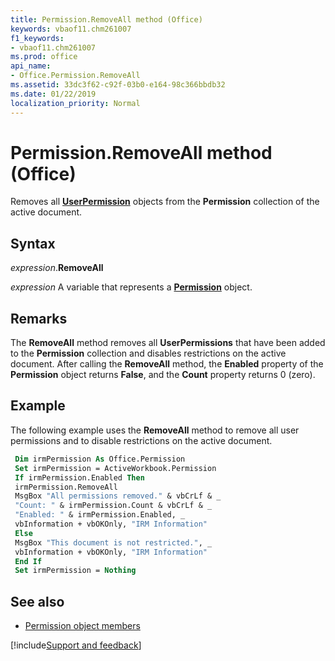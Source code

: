 ```yaml
---
title: Permission.RemoveAll method (Office)
keywords: vbaof11.chm261007
f1_keywords:
- vbaof11.chm261007
ms.prod: office
api_name:
- Office.Permission.RemoveAll
ms.assetid: 33dc3f62-c92f-03b0-e164-98c366bbdb32
ms.date: 01/22/2019
localization_priority: Normal
---
```



# Permission.RemoveAll method (Office)

Removes all **[UserPermission](office.userpermission.md)** objects from the **Permission** collection of the active document.


## Syntax

_expression_.**RemoveAll**

_expression_ A variable that represents a **[Permission](Office.Permission.md)** object.


## Remarks

The **RemoveAll** method removes all **UserPermissions** that have been added to the **Permission** collection and disables restrictions on the active document. After calling the **RemoveAll** method, the **Enabled** property of the **Permission** object returns **False**, and the **Count** property returns 0 (zero).


## Example

The following example uses the **RemoveAll** method to remove all user permissions and to disable restrictions on the active document.


```vb
 Dim irmPermission As Office.Permission 
 Set irmPermission = ActiveWorkbook.Permission 
 If irmPermission.Enabled Then 
 irmPermission.RemoveAll 
 MsgBox "All permissions removed." & vbCrLf & _ 
 "Count: " & irmPermission.Count & vbCrLf & _ 
 "Enabled: " & irmPermission.Enabled, _ 
 vbInformation + vbOKOnly, "IRM Information" 
 Else 
 MsgBox "This document is not restricted.", _ 
 vbInformation + vbOKOnly, "IRM Information" 
 End If 
 Set irmPermission = Nothing 

```


## See also

- [Permission object members](overview/library-reference/permission-members-office.md)



[!include[Support and feedback](~/includes/feedback-boilerplate.md)]